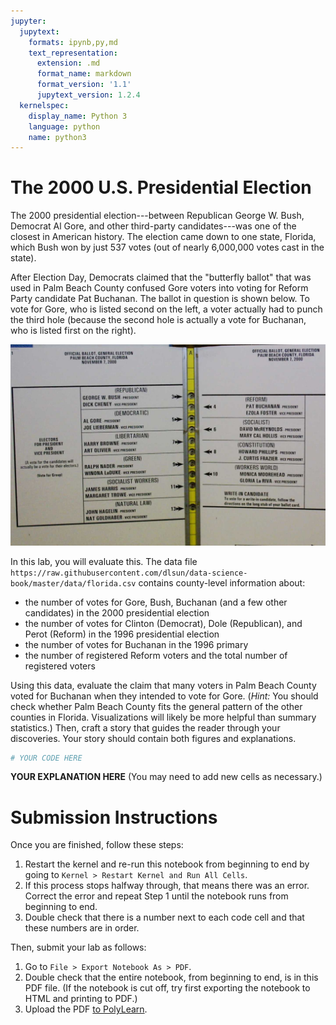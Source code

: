 ```yaml
---
jupyter:
  jupytext:
    formats: ipynb,py,md
    text_representation:
      extension: .md
      format_name: markdown
      format_version: '1.1'
      jupytext_version: 1.2.4
  kernelspec:
    display_name: Python 3
    language: python
    name: python3
---
```


# The 2000 U.S. Presidential Election

The 2000 presidential election---between Republican George W. Bush, Democrat Al Gore, and other third-party candidates---was one of the closest in American history. The election came down to one state, Florida, which Bush won by just 537 votes (out of nearly 6,000,000 votes cast in the state).

After Election Day, Democrats claimed that the "butterfly ballot" that was used in Palm Beach County confused Gore voters into voting for Reform Party candidate Pat Buchanan. The ballot in question is shown below. To vote for Gore, who is listed second on the left, a voter actually had to punch the third hole (because the second hole is actually a vote for Buchanan, who is listed first on the right).

![](butterfly.jpg)

In this lab, you will evaluate this. The data file `https://raw.githubusercontent.com/dlsun/data-science-book/master/data/florida.csv` contains county-level information about:

- the number of votes for Gore, Bush, Buchanan (and a few other candidates) in the 2000 presidential election
- the number of votes for Clinton (Democrat), Dole (Republican), and Perot (Reform) in the 1996 presidential election
- the number of votes for Buchanan in the 1996 primary
- the number of registered Reform voters and the total number of registered voters

Using this data, evaluate the claim that many voters in Palm Beach County voted for Buchanan when they intended to vote for Gore. (_Hint:_ You should check whether Palm Beach County fits the general pattern of the other counties in Florida. Visualizations will likely be more helpful than summary statistics.) Then, craft a story that guides the reader through your discoveries. Your story should contain both figures and explanations.

```python
# YOUR CODE HERE
```

**YOUR EXPLANATION HERE** (You may need to add new cells as necessary.)


# Submission Instructions

Once you are finished, follow these steps:

1. Restart the kernel and re-run this notebook from beginning to end by going to `Kernel > Restart Kernel and Run All Cells`.
2. If this process stops halfway through, that means there was an error. Correct the error and repeat Step 1 until the notebook runs from beginning to end.
3. Double check that there is a number next to each code cell and that these numbers are in order.

Then, submit your lab as follows:

1. Go to `File > Export Notebook As > PDF`.
2. Double check that the entire notebook, from beginning to end, is in this PDF file. (If the notebook is cut off, try first exporting the notebook to HTML and printing to PDF.)
3. Upload the PDF [to PolyLearn](https://polylearn.calpoly.edu/AY_2018-2019/mod/assign/view.php?id=313949).
